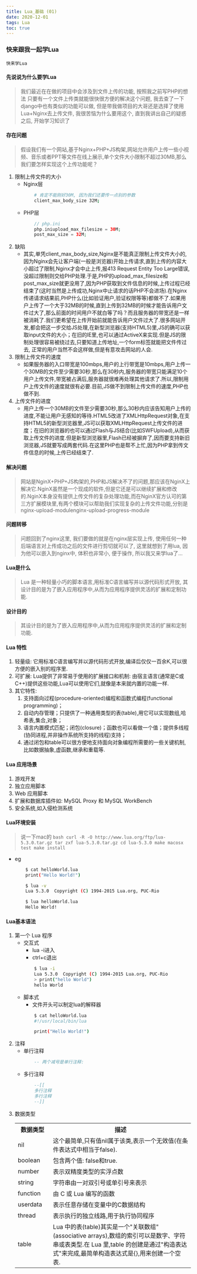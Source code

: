 ```yaml
---
title: Lua_基础 (01)
date: 2020-12-01
tags: Lua
toc: true
---
```


### 快来跟我一起学Lua
    快来学Lua

<!-- more -->

#### 先说说为什么要学Lua
> 我们最近在在做的项目中会涉及到文件上传的功能, 按照我之前写PHP的想法 只要有一个文件上传类就能很快很方便的解决这个问题, 我去查了一下django中也有类似的功能可以做, 但是带我做项目的大哥还是选择了使用Lua+Nginx去上传文件, 我很苦恼为什么要用这个, 直到我讲出自己的疑惑之后, 开始学习知识了

#### 存在问题
> 假设我们有一个网站,基于Nginx+PHP+JS构架,网站允许用户上传一些小视频、音乐或者PPT等文件在线上展示,单个文件大小限制不超过30MB,那么我们要怎样实现这个上传功能呢？
1. 限制上传文件的大小
    * Nginx层
        ```bash
            # 肯定不能刚好30M, 因为我们还要传一点别的参数
            client_max_body_size 32M;
        ```
    * PHP层
        ```php
            // php.ini
            php.iniupload_max_filesize = 30M;
            post_max_size = 32M;
        ```
2. 缺陷
    * 其实,单凭client_max_body_size,Nginx是不能真正限制上传文件大小的,因为Nginx会先让客户端(一般是浏览器)开始上传请求,直到上传的内容大小超过了限制,Nginx才会中止上传,报413 Request Entity Too Large错误,没超过限制则交给PHP处理.于是,PHP的upload_max_filesize和post_max_size就更没用了,因为PHP获取到文件信息的时候,上传过程已经结束了(这时当然是上传成功,Nginx中止请求的话PHP不会进场).在Nginx传递请求结果前,PHP什么(比如验证用户,验证权限等等)都做不了.如果用户上传了一个大于32MB的时候,直到上传到32MB的时候才能告诉用户文件过大了,那么前面的时间用户不就白等了吗？而且服务器的带宽还是一样被消耗了.我们更希望在上传开始前就能告诉用户文件过大了.很多网站开发,都会把这一步交给JS处理,在新型浏览器(支持HTML5)里,JS的确可以获取input文件的大小；在旧的IE里,也可以通过ActiveX来实现.但是JS的限制处理很容易被绕过去,只要知道上传地址,一个form标签就能把文件传过去, 正常的用户当然不会这样做,但是有意攻击网站的人会.
3. 限制上传文件的速度
    * 如果服务器的入口带宽是100mbps,用户的上行带宽是10mbps,用户上传一个30MB的文件至少需要30秒,那么在30秒内,服务器的带宽只能满足10个用户上传文件,带宽被占满后,服务器就很难再处理其他请求了.所以,限制用户上传文件的速度就很有必要.目前,JS做不到限制上传文件的速度,PHP也做不到.
4. 上传文件的进度
    * 用户上传一个30MB的文件至少需要30秒,那么30秒内应该告知用户上传的进度,不能让用户无感知的等待.HTML5改进了XMLHttpRequest对象,在支持HTML5的新型浏览器里,JS可以获取XMLHttpRequest上传文件的进度；在旧的浏览器的也可以通过Flash与JS结合(比如SWFUpload),从而获取上传文件的进度.但是新型浏览器里,Flash已经被摒弃了,因而要支持新旧浏览器,JS就要写成两套代码.在这里PHP也是帮不上忙,因为PHP拿到传文件信息的时候,上传已经结束了.

#### 解决问题
> 网站是NginX+PHP+JS构架的,PHP和JS解决不了的问题,那应该在NginX上解决它.NginX虽然是一个现成的软件,但是它还是可以继续扩展和修改的.NginX本身没有提供上传文件的复杂处理功能,而在NginX官方认可的第三方扩展模块里,有两个模块可以帮助我们实现复杂的上传文件功能,分别是nginx-upload-modulenginx-upload-progress-module

#### 问题转移
> 问题回到了nginx这里, 我们要做的就是在nginx层实现上传, 使用任何一种后端语言对上传成功之后的文件进行剪切就可以了, 这里就想到了用lua, 因为他可以嵌入到nginx中, 体积也非常小, 便于操作, 所以我又来学lua了...

#### Lua是什么
> Lua 是一种轻量小巧的脚本语言,用标准C语言编写并以源代码形式开放, 其设计目的是为了嵌入应用程序中,从而为应用程序提供灵活的扩展和定制功能.

#### 设计目的
> 其设计目的是为了嵌入应用程序中,从而为应用程序提供灵活的扩展和定制功能.

#### Lua 特性
1. 轻量级: 它用标准C语言编写并以源代码形式开放,编译后仅仅一百余K,可以很方便的嵌入别的程序里.
2. 可扩展: Lua提供了非常易于使用的扩展接口和机制: 由宿主语言(通常是C或C++)提供这些功能,Lua可以使用它们,就像是本来就内置的功能一样.
3. 其它特性:
    1. 支持面向过程(procedure-oriented)编程和函数式编程(functional programming)；
    2. 自动内存管理；只提供了一种通用类型的表(table),用它可以实现数组,哈希表,集合,对象；
    3. 语言内置模式匹配；闭包(closure)；函数也可以看做一个值；提供多线程(协同进程,并非操作系统所支持的线程)支持；
    4. 通过闭包和table可以很方便地支持面向对象编程所需要的一些关键机制,比如数据抽象,虚函数,继承和重载等.

#### Lua 应用场景
1. 游戏开发
2. 独立应用脚本
3. Web 应用脚本
4. 扩展和数据库插件如: MySQL Proxy 和 MySQL WorkBench
5. 安全系统,如入侵检测系统

#### Lua环境安装
> 说一下mac的
    ```bash
        curl -R -O http://www.lua.org/ftp/lua-5.3.0.tar.gz
        tar zxf lua-5.3.0.tar.gz
        cd lua-5.3.0
        make macosx test
        make install
    ```
- eg
    ```bash
        $ cat helloWorld.lua 
        print("Hello World!")

        $ lua -v
        Lua 5.3.0  Copyright (C) 1994-2015 Lua.org, PUC-Rio

        $ lua helloWorld.lua
        Hello World!
    ```

#### Lua基本语法
1. 第一个 Lua 程序
    * 交互式
        * lua -i进入
        * ctrl+c退出
        ```bash
            $ lua -i 
            Lua 5.3.0  Copyright (C) 1994-2015 Lua.org, PUC-Rio
            > print("hello World")
            hello World
        ```
    * 脚本式
        * 文件开头可以制定lua的解释器
        ```bash
            $ cat helloWorld.lua
            #!/usr/local/bin/lua

            print("Hello World!")
        ```
2. 注释
    * 单行注释
        ```lua
            -- 两个减号是单行注释:
        ```
    * 多行注释
        ```lua
            --[[
            多行注释
            多行注释
            --]]
        ```
3. 数据类型
    <table class="reference"><tbody><tr><th style="width:20%">数据类型</th><th>描述</th></tr><tr><td>nil</td><td>这个最简单,只有值nil属于该类,表示一个无效值(在条件表达式中相当于false).</td></tr><tr><td>boolean</td><td>包含两个值: false和true.</td></tr><tr><td>number</td><td>表示双精度类型的实浮点数</td></tr><tr><td>string</td><td>字符串由一对双引号或单引号来表示</td></tr><tr><td>function</td><td>由 C 或 Lua 编写的函数</td></tr><tr><td>userdata</td><td>表示任意存储在变量中的C数据结构</td></tr><tr><td>thread</td><td>表示执行的独立线路,用于执行协同程序</td></tr><tr><td>table</td><td> Lua 中的表(table)其实是一个"关联数组"(associative arrays),数组的索引可以是数字、字符串或表类型.在 Lua 里,table 的创建是通过"构造表达式"来完成,最简单构造表达式是{},用来创建一个空表.</td></tr></tbody></table>


